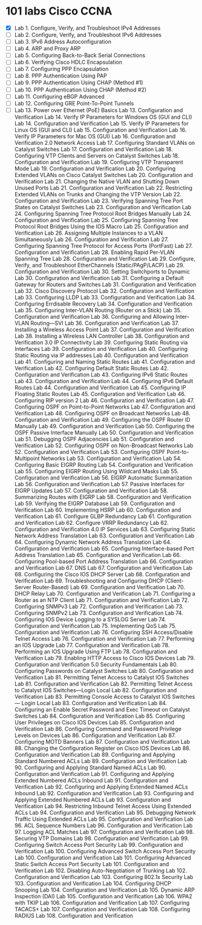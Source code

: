 # 101 labs Cisco CCNA

- [x] Lab 1. Configure, Verify, and Troubleshoot IPv4 Addresses
- [ ] Lab 2. Configure, Verify, and Troubleshoot IPv6 Addresses
- [ ] Lab 3. IPv6 Address Autoconfiguration
- [ ] Lab 4. ARP and Proxy ARP
- [ ] Lab 5. Configuring Back-to-Back Serial Connections
- [ ] Lab 6. Verifying Cisco HDLC Encapsulation
- [ ] Lab 7. Configuring PPP Encapsulation
- [ ] Lab 8. PPP Authentication Using PAP
- [ ] Lab 9. PPP Authentication Using CHAP (Method #1)
- [ ] Lab 10. PPP Authentication Using CHAP (Method #2)
- [ ] Lab 11. Configuring eBGP Advanced
- [ ] Lab 12. Configuring GRE Point-To-Point Tunnels
- [ ] Lab 13. Power over Ethernet (PoE) Basics
 Lab 13. Configuration and Verification
 Lab 14. Verify IP Parameters for Windows OS (GUI and CLI)
 Lab 14. Configuration and Verification
 Lab 15. Verify IP Parameters for Linux OS (GUI and CLI)
 Lab 15. Configuration and Verification
 Lab 16. Verify IP Parameters for Mac OS (GUI)
 Lab 16. Configuration and Verification
2.0 Network Access
 Lab 17. Configuring Standard VLANs on Catalyst Switches
 Lab 17. Configuration and Verification
 Lab 18. Configuring VTP Clients and Servers on Catalyst Switches
 Lab 18. Configuration and Verification
 Lab 19. Configuring VTP Transparent Mode
 Lab 19. Configuration and Verification
 Lab 20. Configuring Extended VLANs on Cisco Catalyst Switches
 Lab 20. Configuration and Verification
 Lab 21. Changing the Native VLAN and Shutting Down Unused
Ports
 Lab 21. Configuration and Verification
 Lab 22. Restricting Extended VLANs on Trunks and Changing the
VTP Version
 Lab 22. Configuration and Verification
 Lab 23. Verifying Spanning Tree Port States on Catalyst Switches
 Lab 23. Configuration and Verification
 Lab 24. Configuring Spanning Tree Protocol Root Bridges Manually
 Lab 24. Configuration and Verification
 Lab 25. Configuring Spanning Tree Protocol Root Bridges Using
the IOS Macro
 Lab 25. Configuration and Verification
 Lab 26. Assigning Multiple Instances to a VLAN Simultaneously
 Lab 26. Configuration and Verification
 Lab 27. Configuring Spanning Tree Protocol for Access Ports
(PortFast)
 Lab 27. Configuration and Verification
 Lab 28. Enabling Rapid Per-VLAN Spanning Tree
 Lab 28. Configuration and Verification
 Lab 29. Configure, Verify, and Troubleshoot EtherChannels
(Static/PAgP/LACP)
 Lab 29. Configuration and Verification
 Lab 30. Setting Switchports to Dynamic
 Lab 30. Configuration and Verification
 Lab 31. Configuring a Default Gateway for Routers and Switches
 Lab 31. Configuration and Verification
 Lab 32. Cisco Discovery Protocol
 Lab 32. Configuration and Verification
 Lab 33. Configuring LLDP
 Lab 33. Configuration and Verification
 Lab 34. Configuring Errdisable Recovery
 Lab 34. Configuration and Verification
 Lab 35. Configuring Inter-VLAN Routing (Router on a Stick)
 Lab 35. Configuration and Verification
 Lab 36. Configuring and Allowing Inter-VLAN Routing—SVI
 Lab 36. Configuration and Verification
 Lab 37. Installing a Wireless Access Point
 Lab 37. Configuration and Verification
 Lab 38. Installing a Wireless LAN Controller
 Lab 38. Configuration and Verification
3.0 IP Connectivity
 Lab 39. Configuring Static Routing via Interfaces
 Lab 39. Configuration and Verification
 Lab 40. Configuring Static Routing via IP addresses
 Lab 40. Configuration and Verification
 Lab 41. Configuring and Naming Static Routes
 Lab 41. Configuration and Verification
 Lab 42. Configuring Default Static Routes
 Lab 42. Configuration and Verification
 Lab 43. Configuring IPv6 Static Routes
 Lab 43. Configuration and Verification
 Lab 44. Configuring IPv6 Default Routes
 Lab 44. Configuration and Verification
 Lab 45. Configuring IP Floating Static Routes
 Lab 45. Configuration and Verification
 Lab 46. Configuring RIP version 2
 Lab 46. Configuration and Verification
 Lab 47. Configuring OSPF on Point-to-Point Networks
 Lab 47. Configuration and Verification
 Lab 48. Configuring OSPF on Broadcast Networks
 Lab 48. Configuration and Verification
 Lab 49. Configuring the OSPF Router ID Manually
 Lab 49. Configuration and Verification
 Lab 50. Configuring the OSPF Passive Interface Manually
 Lab 50. Configuration and Verification
 Lab 51. Debugging OSPF Adjacencies
 Lab 51. Configuration and Verification
 Lab 52. Configuring OSPF on Non-Broadcast Networks
 Lab 52. Configuration and Verification
 Lab 53. Configuring OSPF Point-to-Multipoint Networks
 Lab 53. Configuration and Verification
 Lab 54. Configuring Basic EIGRP Routing
 Lab 54. Configuration and Verification
 Lab 55. Configuring EIGRP Routing Using Wildcard Masks
 Lab 55. Configuration and Verification
 Lab 56. EIGRP Automatic Summarization
 Lab 56. Configuration and Verification
 Lab 57. Passive Interfaces for EIGRP Updates
 Lab 57. Configuration and Verification
 Lab 58. Summarizing Routes with EIGRP
 Lab 58. Configuration and Verification
 Lab 59. Verifying the EIGRP Database
 Lab 59. Configuration and Verification
 Lab 60. Implementing HSRP
 Lab 60. Configuration and Verification
 Lab 61. Configure GLBP Redundancy
 Lab 61. Configuration and Verification
 Lab 62. Configure VRRP Redundancy
 Lab 62. Configuration and Verification
4.0 IP Services
 Lab 63. Configuring Static Network Address Translation
 Lab 63. Configuration and Verification
 Lab 64. Configuring Dynamic Network Address Translation
 Lab 64. Configuration and Verification
 Lab 65. Configuring Interface-based Port Address Translation
 Lab 65. Configuration and Verification
 Lab 66. Configuring Pool-based Port Address Translation
 Lab 66. Configuration and Verification
 Lab 67. DNS
 Lab 67. Configuration and Verification
 Lab 68. Configuring the Cisco IOS DHCP Server
 Lab 68. Configuration and Verification
 Lab 69. Troubleshooting and Configuring DHCP (Client-Server
Router-Based)
 Lab 69. Configuration and Verification
 Lab 70. DHCP Relay
 Lab 70. Configuration and Verification
 Lab 71. Configuring a Router as an NTP Client
 Lab 71. Configuration and Verification
 Lab 72. Configuring SNMPv3
 Lab 72. Configuration and Verification
 Lab 73. Configuring SNMPv2
 Lab 73. Configuration and Verification
 Lab 74. Configuring IOS Device Logging to a SYSLOG Server
 Lab 74. Configuration and Verification
 Lab 75. Implementing QoS
 Lab 75. Configuration and Verification
 Lab 76. Configuring SSH Access/Disable Telnet Access
 Lab 76. Configuration and Verification
 Lab 77. Performing an IOS Upgrade
 Lab 77. Configuration and Verification
 Lab 78. Performing an IOS Upgrade Using FTP
 Lab 78. Configuration and Verification
 Lab 79. Enabling HTTP Access to Cisco IOS Devices
 Lab 79. Configuration and Verification
5.0 Security Fundamentals
 Lab 80. Configuring Passwords on Catalyst Switches
 Lab 80. Configuration and Verification
 Lab 81. Permitting Telnet Access to Catalyst IOS Switches
 Lab 81. Configuration and Verification
 Lab 82. Permitting Telnet Access to Catalyst IOS Switches—Login
Local
 Lab 82. Configuration and Verification
 Lab 83. Permitting Console Access to Catalyst IOS Switches—
Login Local
 Lab 83. Configuration and Verification
 Lab 84. Configuring an Enable Secret Password and Exec Timeout
on Catalyst Switches
 Lab 84. Configuration and Verification
 Lab 85. Configuring User Privileges on Cisco IOS Devices
 Lab 85. Configuration and Verification
 Lab 86. Configuring Command and Password Privilege Levels on
Devices
 Lab 86. Configuration and Verification
 Lab 87. Configuring MOTD Banners
 Lab 87. Configuration and Verification
 Lab 88. Changing the Configuration Register on Cisco IOS Devices
 Lab 88. Configuration and Verification
 Lab 89. Configuring and Applying Standard Numbered ACLs
 Lab 89. Configuration and Verification
 Lab 90. Configuring and Applying Standard Named ACLs
 Lab 90. Configuration and Verification
 Lab 91. Configuring and Applying Extended Numbered ACLs
Inbound
 Lab 91. Configuration and Verification
 Lab 92. Configuring and Applying Extended Named ACLs Inbound
 Lab 92. Configuration and Verification
 Lab 93. Configuring and Applying Extended Numbered ACLs
 Lab 93. Configuration and Verification
 Lab 94. Restricting Inbound Telnet Access Using Extended ACLs
 Lab 94. Configuration and Verification
 Lab 95. Debugging Network Traffic Using Extended ACLs
 Lab 95. Configuration and Verification
 Lab 96. ACL Sequence Numbers
 Lab 96. Configuration and Verification
 Lab 97. Logging ACL Matches
 Lab 97. Configuration and Verification
 Lab 98. Securing VTP Domains
 Lab 98. Configuration and Verification
 Lab 99. Configuring Switch Access Port Security
 Lab 99. Configuration and Verification
 Lab 100. Configuring Advanced Switch Access Port Security
 Lab 100. Configuration and Verification
 Lab 101. Configuring Advanced Static Switch Access Port Security
 Lab 101. Configuration and Verification
 Lab 102. Disabling Auto-Negotiation of Trunking
 Lab 102. Configuration and Verification
 Lab 103. Configuring 802.1x Security
 Lab 103. Configuration and Verification
 Lab 104. Configuring DHCP Snooping
 Lab 104. Configuration and Verification
 Lab 105. Dynamic ARP Inspection (DAI)
 Lab 105. Configuration and Verification
 Lab 106. WPA2 with TKIP
 Lab 106. Configuration and Verification
 Lab 107. Configuring TACACS+
 Lab 107. Configuration and Verification
 Lab 108. Configuring RADIUS
 Lab 108. Configuration and Verification
